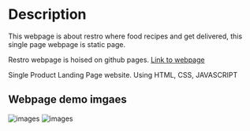 
# Description
This webpage is about restro where food recipes and get delivered, this single page webpage is static page.

Restro webpage is hoised on github pages. [Link to webpage](https://shidhishiva.github.io/Landing_page1/)

Single Product Landing Page website. Using HTML, CSS, JAVASCRIPT

## Webpage demo imgaes 
![images](sample.png)
![images](sample1.png)



